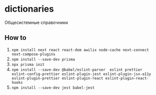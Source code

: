 # dictionaries
Общесистемные справочники

## How to

1. `npm install next react react-dom awilix node-cache next-connect next-compose-plugins`
2. `npm install --save-dev prisma`
3. `npx prisma init`
4. `npm install --save-dev @babel/eslint-parser  eslint prettier eslint-config-prettier eslint-plugin-jest eslint-plugin-jsx-a11y eslint-plugin-prettier eslint-plugin-react eslint-plugin-react-hooks`
5. `npm install --save-dev jest babel-jest`
